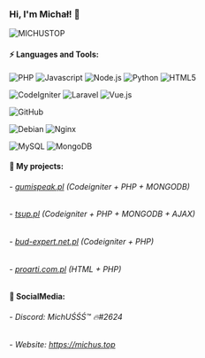 ### Hi, I'm Michał! 👋
<img src="https://komarev.com/ghpvc/?username=michustop" alt="MICHUSTOP" />

#### ⚡ Languages and Tools:
![PHP](https://img.shields.io/badge/-PHP-black?style=flat&logo=PHP)
![Javascript](https://img.shields.io/badge/-Javascript-black?style=flat&logo=javascript)
![Node.js](https://img.shields.io/badge/-Node.js-black?style=flat&logo=Node.js)
![Python](https://img.shields.io/badge/-Python-black?style=flat&logo=Python&logoColor=white)
![HTML5](https://img.shields.io/badge/-HTML5-black?style=flat&logo=html5&logoColor=white)

![CodeIgniter](https://img.shields.io/badge/-codeigniter-black?style=flat&logo=codeigniter)
![Laravel](https://img.shields.io/badge/-laravel-black?style=flat&logo=laravel)
![Vue.js](https://img.shields.io/badge/-Vue.js-black?style=flat&logo=Vue.js) 

![GitHub](https://img.shields.io/badge/-GitHub-black?style=flat&logo=github)

![Debian](https://img.shields.io/badge/-Debian-black?style=flat&logo=debian)
![Nginx](https://img.shields.io/badge/-Nginx-black?style=flat&logo=nginx)

![MySQL](https://img.shields.io/badge/-MySQL-black?style=flat&logo=mysql)
![MongoDB](https://img.shields.io/badge/-MONGODB-black?style=flat&logo=MONGODB)

#### 🔭 My projects:
###### - [gumispeak.pl](https://gumispeak.pl) (Codeigniter + PHP + MONGODB)
###### - [tsup.pl](https://tsup.pl) (Codeigniter + PHP + MONGODB + AJAX)
###### - [bud-expert.net.pl](https://bud-expert.net.pl) (Codeigniter + PHP)
###### - [proarti.com.pl](https://proarti.com.pl) (HTML + PHP)

#### 💬 SocialMedia:
###### - Discord: MichUŚŚŚ™ 🔥#2624
###### - Website: https://michus.top





<!--
**MichusTOP/michustop** is a ✨ _special_ ✨ repository because its `README.md` (this file) appears on your GitHub profile.

Here are some ideas to get you started:

- 🔭 I’m currently working on ...
- 🌱 I’m currently learning ...
- 👯 I’m looking to collaborate on ...
- 🤔 I’m looking for help with ...
- 💬 Ask me about ...
- 📫 How to reach me: ...
- 😄 Pronouns: ...
- ⚡ Fun fact: ...
-->
